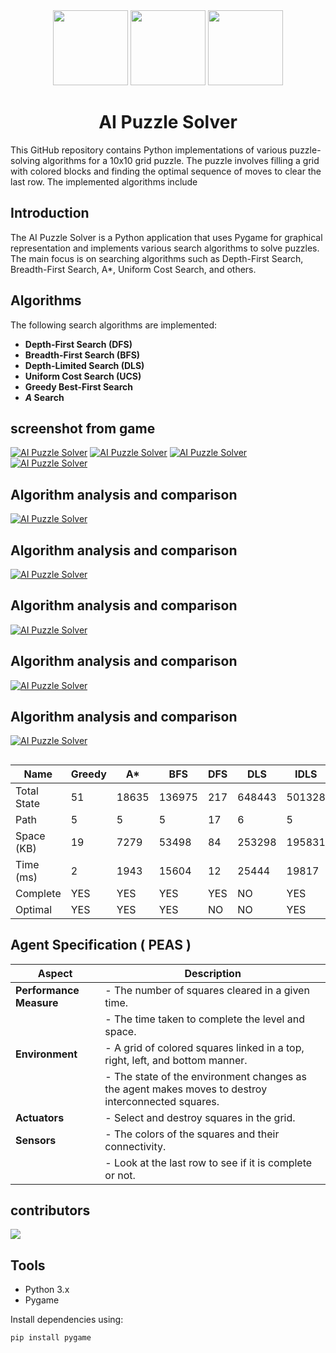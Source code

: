 <div align="center">

<img height="120" src="https://registry.npmmirror.com/@lobehub/assets-logo/1.0.0/files/assets/logo-3d.webp">
<img height="120" src="https://gw.alipayobjects.com/zos/kitchen/qJ3l3EPsdW/split.svg">
<img height="120" src="https://registry.npmmirror.com/@lobehub/assets-emoji-anim/1.0.0/files/assets/robot.webp">

<h1>AI Puzzle Solver</h1>

</div>



This GitHub repository contains Python implementations of various puzzle-solving algorithms for a 10x10 grid puzzle. The puzzle involves filling a grid with colored blocks and finding the optimal sequence of moves to clear the last row. The implemented algorithms include
## Introduction

The AI Puzzle Solver is a Python application that uses Pygame for graphical representation and implements various search algorithms to solve puzzles. The main focus is on searching algorithms such as Depth-First Search, Breadth-First Search, A*, Uniform Cost Search, and others.

## Algorithms

The following search algorithms are implemented:

- **Depth-First Search (DFS)**
- **Breadth-First Search (BFS)**
- **Depth-Limited Search (DLS)**
- **Uniform Cost Search (UCS)**
- **Greedy Best-First Search**
- ***A* Search**

## screenshot from game

[![AI Puzzle Solver](https://github.com/Mohamed-badawy-sayed/BreakingBlocks/blob/fbaf9eec6c8483f05f178d9e3b04d627e00e2b27/Image/repo/image%20num%20(2).png)]()
[![AI Puzzle Solver](https://github.com/Mohamed-badawy-sayed/BreakingBlocks/blob/fbaf9eec6c8483f05f178d9e3b04d627e00e2b27/Image/repo/image%20num%20(4).png)]()
[![AI Puzzle Solver](https://github.com/Mohamed-badawy-sayed/BreakingBlocks/blob/fbaf9eec6c8483f05f178d9e3b04d627e00e2b27/Image/repo/image%20num%20(3).png)]()
[![AI Puzzle Solver](https://github.com/Mohamed-badawy-sayed/BreakingBlocks/blob/fbaf9eec6c8483f05f178d9e3b04d627e00e2b27/Image/repo/image%20num%20(1).png)]()




  
## Algorithm analysis and comparison
[![AI Puzzle Solver](https://github.com/Mohamed-badawy-sayed/BreakingBlocks/blob/2121745e78d4a0974f6b221df179458fdfd0afbe/Image/repo/Picture7.png)]()

## Algorithm analysis and comparison
[![AI Puzzle Solver](https://github.com/Mohamed-badawy-sayed/BreakingBlocks/blob/9e84c77e837cda3b7a935978626602ce2e8ff738/Image/repo/Picture3.png)]()



## Algorithm analysis and comparison
[![AI Puzzle Solver](https://github.com/Mohamed-badawy-sayed/BreakingBlocks/blob/9e84c77e837cda3b7a935978626602ce2e8ff738/Image/repo/Picture4.png)]()


## Algorithm analysis and comparison
[![AI Puzzle Solver](https://github.com/Mohamed-badawy-sayed/BreakingBlocks/blob/9e84c77e837cda3b7a935978626602ce2e8ff738/Image/repo/Picture5.png)]()


## Algorithm analysis and comparison
[![AI Puzzle Solver](https://github.com/Mohamed-badawy-sayed/BreakingBlocks/blob/2121745e78d4a0974f6b221df179458fdfd0afbe/Image/repo/Picture8.png)]()



## 

| Name       | Greedy | A*    | BFS    | DFS    | DLS    | IDLS   | UCS    |
|------------|--------|-------|--------|--------|--------|--------|-------|
| Total State| 51     | 18635 | 136975 | 217    | 648443 | 501328 | 107538|
| Path       | 5      | 5     | 5      | 17     | 6      | 5      | 5     |
| Space (KB) | 19     | 7279  | 53498  | 84     | 253298 | 195831 | 42030 |
| Time (ms)  | 2      | 1943  | 15604  | 12     | 25444  | 19817  | 12855 |
| Complete   | YES    | YES   | YES    | YES    | NO     | YES    | YES   |
| Optimal    | YES    | YES   | YES    | NO     | NO     | YES    | YES   |


## Agent Specification ( PEAS )


| Aspect              | Description                                                                               |
|---------------------|-------------------------------------------------------------------------------------------|
| **Performance Measure** | - The number of squares cleared in a given time.                                           |
|                      | - The time taken to complete the level and space.                                          |
| **Environment**         | - A grid of colored squares linked in a top, right, left, and bottom manner.               |
|                      | - The state of the environment changes as the agent makes moves to destroy interconnected squares.|
| **Actuators**           | - Select and destroy squares in the grid.                                                  |
| **Sensors**             | - The colors of the squares and their connectivity.                                        |
|                      | - Look at the last row to see if it is complete or not.                                    |


## contributors 
<a href="https://github.com/Mohamed-badawy-sayed/CMS/graphs/contributors">
  <img src="https://contrib.rocks/image?repo=Mohamed-badawy-sayed/CMS" />
</a>

## Tools
- Python 3.x
- Pygame

Install dependencies using:

```bash
pip install pygame
